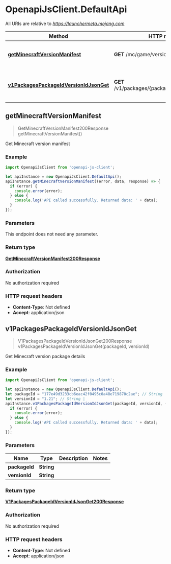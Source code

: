 # OpenapiJsClient.DefaultApi

All URIs are relative to *https://launchermeta.mojang.com*

Method | HTTP request | Description
------------- | ------------- | -------------
[**getMinecraftVersionManifest**](DefaultApi.md#getMinecraftVersionManifest) | **GET** /mc/game/version_manifest.json | Get Minecraft version manifest
[**v1PackagesPackageIdVersionIdJsonGet**](DefaultApi.md#v1PackagesPackageIdVersionIdJsonGet) | **GET** /v1/packages/{packageId}/{versionId}.json | Get Minecraft version package details



## getMinecraftVersionManifest

> GetMinecraftVersionManifest200Response getMinecraftVersionManifest()

Get Minecraft version manifest

### Example

```javascript
import OpenapiJsClient from 'openapi-js-client';

let apiInstance = new OpenapiJsClient.DefaultApi();
apiInstance.getMinecraftVersionManifest((error, data, response) => {
  if (error) {
    console.error(error);
  } else {
    console.log('API called successfully. Returned data: ' + data);
  }
});
```

### Parameters

This endpoint does not need any parameter.

### Return type

[**GetMinecraftVersionManifest200Response**](GetMinecraftVersionManifest200Response.md)

### Authorization

No authorization required

### HTTP request headers

- **Content-Type**: Not defined
- **Accept**: application/json


## v1PackagesPackageIdVersionIdJsonGet

> V1PackagesPackageIdVersionIdJsonGet200Response v1PackagesPackageIdVersionIdJsonGet(packageId, versionId)

Get Minecraft version package details

### Example

```javascript
import OpenapiJsClient from 'openapi-js-client';

let apiInstance = new OpenapiJsClient.DefaultApi();
let packageId = "177e49d3233cb6eac42f0495c0a48e719870c2ae"; // String | 
let versionId = "1.21"; // String | 
apiInstance.v1PackagesPackageIdVersionIdJsonGet(packageId, versionId, (error, data, response) => {
  if (error) {
    console.error(error);
  } else {
    console.log('API called successfully. Returned data: ' + data);
  }
});
```

### Parameters


Name | Type | Description  | Notes
------------- | ------------- | ------------- | -------------
 **packageId** | **String**|  | 
 **versionId** | **String**|  | 

### Return type

[**V1PackagesPackageIdVersionIdJsonGet200Response**](V1PackagesPackageIdVersionIdJsonGet200Response.md)

### Authorization

No authorization required

### HTTP request headers

- **Content-Type**: Not defined
- **Accept**: application/json

